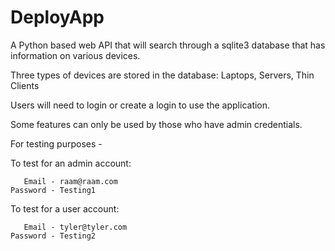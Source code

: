 # DeployApp
A Python based web API that will search through a sqlite3 database that has information on various devices. 

Three types of devices are stored in the database: Laptops, Servers, Thin Clients

Users will need to login or create a login to use the application.

Some features can only be used by those who have admin credentials.

For testing purposes - 

To test for an admin account:

       Email - raam@raam.com 
    Password - Testing1
 
To test for a user account:

       Email - tyler@tyler.com  
    Password - Testing2
